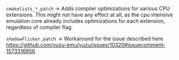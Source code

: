 `cmakelists_*.patch` -> Adds compiler optimizations for various CPU extensions. This might not have any effect at all, as the cpu intensive emulation core already includes optimizations for each extension, regardless of compiler flag.

`shadowFlicker.patch` -> Workaround for the issue described here https://github.com/yuzu-emu/yuzu/issues/10320#issuecomment-1573316956